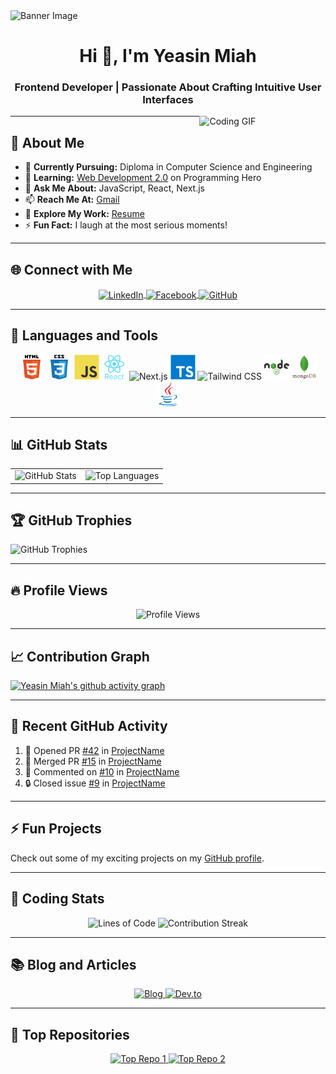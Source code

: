 <img src="/banner.png" alt="Banner Image" width="100%" height="300px">

<h1 align="center">Hi 👋, I'm Yeasin Miah</h1> 
<h3 align="center">Frontend Developer | Passionate About Crafting Intuitive User Interfaces</h3>

<img align="right" alt="Coding GIF" width="40%" src="/twahanurGithub.gif">

---

## 💫 About Me

- 🔭 **Currently Pursuing:** Diploma in Computer Science and Engineering
- 🌱 **Learning:** [Web Development 2.0](https://web.programming-hero.com/) on Programming Hero
- 💬 **Ask Me About:** JavaScript, React, Next.js
- 📫 **Reach Me At:** [Gmail](mailto:yeasinmiah1272001@gmail.com)
- 📄 **Explore My Work:** [Resume](https://yeasinportfolio.vercel.app)
- ⚡ **Fun Fact:** I laugh at the most serious moments!

---

## 🌐 Connect with Me

<p align="center">
  <a href="https://www.linkedin.com/in/yeasin-miah-198b5829a/" target="_blank">
    <img align="center" src="https://raw.githubusercontent.com/rahuldkjain/github-profile-readme-generator/master/src/images/icons/Social/linked-in-alt.svg" alt="LinkedIn" height="30" width="40" />
  </a>
  <a href="https://www.facebook.com/ysm.yasin.5" target="_blank">
    <img align="center" src="https://raw.githubusercontent.com/rahuldkjain/github-profile-readme-generator/master/src/images/icons/Social/facebook.svg" alt="Facebook" height="30" width="40" />
  </a>
  <a href="https://github.com/yeasinmiah1272001" target="_blank">
    <img align="center" src="https://raw.githubusercontent.com/rahuldkjain/github-profile-readme-generator/master/src/images/icons/Social/github.svg" alt="GitHub" height="30" width="40" />
  </a>
</p>

---

## 🚀 Languages and Tools

<p align="center">  
  <img src="https://raw.githubusercontent.com/devicons/devicon/master/icons/html5/html5-original-wordmark.svg" alt="HTML5" width="40" height="40" />
  <img src="https://raw.githubusercontent.com/devicons/devicon/master/icons/css3/css3-original-wordmark.svg" alt="CSS3" width="40" height="40" />
  <img src="https://raw.githubusercontent.com/devicons/devicon/master/icons/javascript/javascript-original.svg" alt="JavaScript" width="40" height="40" />
  <img src="https://raw.githubusercontent.com/devicons/devicon/master/icons/react/react-original-wordmark.svg" alt="React" width="40" height="40" />
  <img src="https://cdn.worldvectorlogo.com/logos/nextjs-2.svg" alt="Next.js" width="40" height="40" />
  <img src="https://raw.githubusercontent.com/devicons/devicon/master/icons/typescript/typescript-original.svg" alt="TypeScript" width="40" height="40" />
  <img src="https://www.vectorlogo.zone/logos/tailwindcss/tailwindcss-icon.svg" alt="Tailwind CSS" width="40" height="40" />
  <img src="https://raw.githubusercontent.com/devicons/devicon/master/icons/nodejs/nodejs-original-wordmark.svg" alt="Node.js" width="40" height="40" />
  <img src="https://raw.githubusercontent.com/devicons/devicon/master/icons/mongodb/mongodb-original-wordmark.svg" alt="MongoDB" width="40" height="40" />
  <img src="https://raw.githubusercontent.com/devicons/devicon/master/icons/java/java-original.svg" alt="Java" width="40" height="40" />
</p>

---

## 📊 GitHub Stats

<table>
  <tr>
    <td>
      <img src="https://github-readme-stats.vercel.app/api?username=yeasinmiah1272001&show_icons=true&theme=radical" alt="GitHub Stats" />
    </td>
    <td>
      <img src="https://github-readme-stats.vercel.app/api/top-langs/?username=yeasinmiah1272001&layout=compact&theme=radical" alt="Top Languages" />
    </td>
  </tr>
</table>

---

## 🏆 GitHub Trophies

![GitHub Trophies](https://github-profile-trophy.vercel.app/?username=yeasinmiah1272001&theme=radical&row=1&column=3&no-frame=true&margin-w=15)

---

## 🔥 Profile Views

<p align="center">
  <img src="https://komarev.com/ghpvc/?username=yeasinmiah1272001&color=brightgreen" alt="Profile Views" />
</p>

---

## 📈 Contribution Graph

[![Yeasin Miah's github activity graph](https://github-readme-activity-graph.vercel.app/graph?username=yeasinmiah1272001&theme=react-dark)](https://github.com/yeasinmiah1272001/github-readme-activity-graph)

---

## 🧐 Recent GitHub Activity

<!--START_SECTION:activity-->

1. 💪 Opened PR [#42](https://github.com/yeasinmiah1272001/ProjectName/pull/42) in [ProjectName](https://github.com/yeasinmiah1272001/ProjectName)
2. 🎉 Merged PR [#15](https://github.com/yeasinmiah1272001/ProjectName/pull/15) in [ProjectName](https://github.com/yeasinmiah1272001/ProjectName)
3. 💬 Commented on [#10](https://github.com/yeasinmiah1272001/ProjectName/issues/10) in [ProjectName](https://github.com/yeasinmiah1272001/ProjectName)
4. 🔒 Closed issue [#9](https://github.com/yeasinmiah1272001/ProjectName/issues/9) in [ProjectName](https://github.com/yeasinmiah1272001/ProjectName)
<!--END_SECTION:activity-->

---

## ⚡ Fun Projects

Check out some of my exciting projects on my [GitHub profile](https://github.com/yeasinmiah1272001).

---

## 📝 Coding Stats

<p align="center">
  <img src="https://img.shields.io/badge/Lines%20of%20Code%20in%202023-15%2C500%2B-lightgreen" alt="Lines of Code" />
  <img src="https://img.shields.io/badge/Contribution%20Streak-750%2B%20Days-yellowgreen" alt="Contribution Streak" />
</p>

---

## 📚 Blog and Articles

<p align="center">
  <a href="https://yeasinmiah.hashnode.dev/" target="_blank">
    <img src="https://img.shields.io/badge/Check%20Out%20My%20Blog-lightblue" alt="Blog" height="30" />
  </a>
  <a href="https://dev.to/yeasinmiah" target="_blank">
    <img src="https://img.shields.io/badge/Articles%20on%20Dev.to-orange" alt="Dev.to" height="30" />
  </a>
</p>

---

## 🚀 Top Repositories

<p align="center">
  <a href="https://github.com/yeasinmiah1272001/YourRepoName" target="_blank">
    <img src="https://img.shields.io/badge/Project%20Name%20Repo%201-blue" alt="Top Repo 1" height="30" />
  </a>
  <a href="https://github.com/yeasinmiah1272001/YourRepoName" target="_blank">
    <img src="https://img.shields.io/badge/Project%20Name%20Repo%202-green" alt="Top Repo 2" height="30" />
  </a>
</p>
